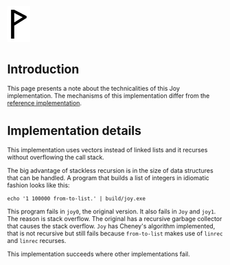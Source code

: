  ![](Wynn.PNG)
==============

Introduction
============

This page presents a note about the technicalities of this Joy implementation.
The mechanisms of this implementation differ from the
[reference implementation](https://github.com/Wodan58/Joy).

Implementation details
======================

This implementation uses vectors instead of linked lists and it recurses
without overflowing the call stack.

The big advantage of stackless recursion is in the size of data structures that
can be handled. A program that builds a list of integers in idiomatic fashion
looks like this:

    echo '1 100000 from-to-list.' | build/joy.exe

This program fails in `joy0`, the original version. It also fails in `Joy` and
`joy1`. The reason is stack overflow. The original has a recursive garbage
collector that causes the stack overflow. `Joy` has Cheney's algorithm
implemented, that is not recursive but still fails because `from-to-list` makes
use of `linrec` and `linrec` recurses.

This implementation succeeds where other implementations fail.
